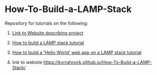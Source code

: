 # How-To-Build-a-LAMP-Stack
Repository for tutorials on the following:

1. [Link to Website describing project](https://kyrrahnork.github.io/How-To-Build-a-LAMP-Stack/)
2. [How to build a LAMP stack tutorial](https://docs.google.com/document/d/1NF2ehseKGRpVk-6hrGBv86vOpAvTNPz52KdOtTBgpLI/edit?usp=sharing)
3. [How to build a 'Hello World' web app on a LAMP stack tutorial](https://docs.google.com/document/d/1OrnLJupKymUdUaVKRkQyIJXHkMOevvPzhg0l425jyaw/edit?usp=sharing)

1. link to website
https://kyrrahnork.github.io/How-To-Build-a-LAMP-Stack/
